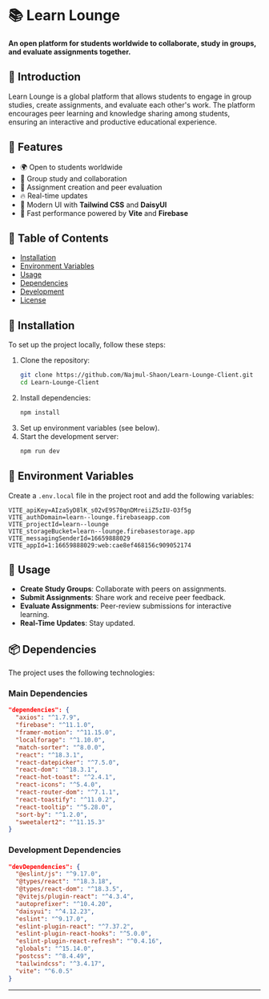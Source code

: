 # 📚 Learn Lounge

**An open platform for students worldwide to collaborate, study in groups, and evaluate assignments together.**

## 📝 Introduction

Learn Lounge is a global platform that allows students to engage in group studies, create assignments, and evaluate each other's work. The platform encourages peer learning and knowledge sharing among students, ensuring an interactive and productive educational experience.

## 📌 Features

- 🌍 Open to students worldwide
- 👥 Group study and collaboration
- 📝 Assignment creation and peer evaluation
- 🔥 Real-time updates
- 🎨 Modern UI with **Tailwind CSS** and **DaisyUI**
- 🚀 Fast performance powered by **Vite** and **Firebase**

## 📂 Table of Contents

- [Installation](#-installation)
- [Environment Variables](#-environment-variables)
- [Usage](#-usage)
- [Dependencies](#-dependencies)
- [Development](#-development)
- [License](#-license)

## 🔧 Installation

To set up the project locally, follow these steps:

1. Clone the repository:
   ```sh
   git clone https://github.com/Najmul-Shaon/Learn-Lounge-Client.git
   cd Learn-Lounge-Client
   ```
2. Install dependencies:
   ```sh
   npm install
   ```
3. Set up environment variables (see below).
4. Start the development server:
   ```sh
   npm run dev
   ```

## 🔑 Environment Variables

Create a `.env.local` file in the project root and add the following variables:

```env
VITE_apiKey=AIzaSyD8lK_s02vE9S70qnDMreiiZ5zIU-O3f5g
VITE_authDomain=learn--lounge.firebaseapp.com
VITE_projectId=learn--lounge
VITE_storageBucket=learn--lounge.firebasestorage.app
VITE_messagingSenderId=16659888029
VITE_appId=1:16659888029:web:cae8ef468156c909052174
```

## 🚀 Usage

- **Create Study Groups**: Collaborate with peers on assignments.
- **Submit Assignments**: Share work and receive peer feedback.
- **Evaluate Assignments**: Peer-review submissions for interactive learning.
- **Real-Time Updates**: Stay updated.

## 📦 Dependencies

The project uses the following technologies:

### Main Dependencies

```json
"dependencies": {
  "axios": "^1.7.9",
  "firebase": "^11.1.0",
  "framer-motion": "^11.15.0",
  "localforage": "^1.10.0",
  "match-sorter": "^8.0.0",
  "react": "^18.3.1",
  "react-datepicker": "^7.5.0",
  "react-dom": "^18.3.1",
  "react-hot-toast": "^2.4.1",
  "react-icons": "^5.4.0",
  "react-router-dom": "^7.1.1",
  "react-toastify": "^11.0.2",
  "react-tooltip": "^5.28.0",
  "sort-by": "^1.2.0",
  "sweetalert2": "^11.15.3"
}
```

### Development Dependencies

```json
"devDependencies": {
  "@eslint/js": "^9.17.0",
  "@types/react": "^18.3.18",
  "@types/react-dom": "^18.3.5",
  "@vitejs/plugin-react": "^4.3.4",
  "autoprefixer": "^10.4.20",
  "daisyui": "^4.12.23",
  "eslint": "^9.17.0",
  "eslint-plugin-react": "^7.37.2",
  "eslint-plugin-react-hooks": "^5.0.0",
  "eslint-plugin-react-refresh": "^0.4.16",
  "globals": "^15.14.0",
  "postcss": "^8.4.49",
  "tailwindcss": "^3.4.17",
  "vite": "^6.0.5"
}
```

---
